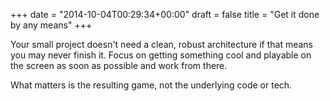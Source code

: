 +++
date = "2014-10-04T00:29:34+00:00"
draft = false
title = "Get it done by any means"
+++

Your small project doesn't need a clean, robust architecture if that means you may never finish it. Focus on getting something cool and playable on the screen as soon as possible and work from there. 

What matters is the resulting game, not the underlying code or tech.
